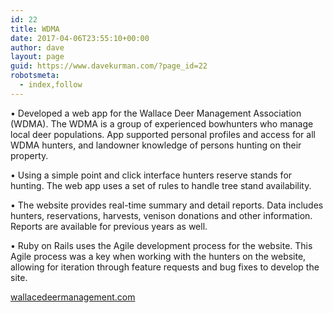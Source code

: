 ```yaml
---
id: 22
title: WDMA
date: 2017-04-06T23:55:10+00:00
author: dave
layout: page
guid: https://www.davekurman.com/?page_id=22
robotsmeta:
  - index,follow
---
```

<span class="background-details">• Developed a web app for the Wallace Deer Management Association (WDMA). The WDMA is a group of experienced bowhunters who manage local deer populations. App supported personal profiles and access for all WDMA hunters, and landowner knowledge of persons hunting on their property.</span>

• Using a simple point and click interface hunters reserve stands for hunting. The web app uses a set of rules to handle tree stand availability.

• The website provides real-time summary and detail reports. Data includes hunters, reservations, harvests, venison donations and other information. Reports are available for previous years as well.

• Ruby on Rails uses the Agile development process for the website. This Agile process was a key when working with the hunters on the website, allowing for iteration through feature requests and bug fixes to develop the site.

<a href="http://wallacedeermanagement.com" target="_blank">wallacedeermanagement.com</a>